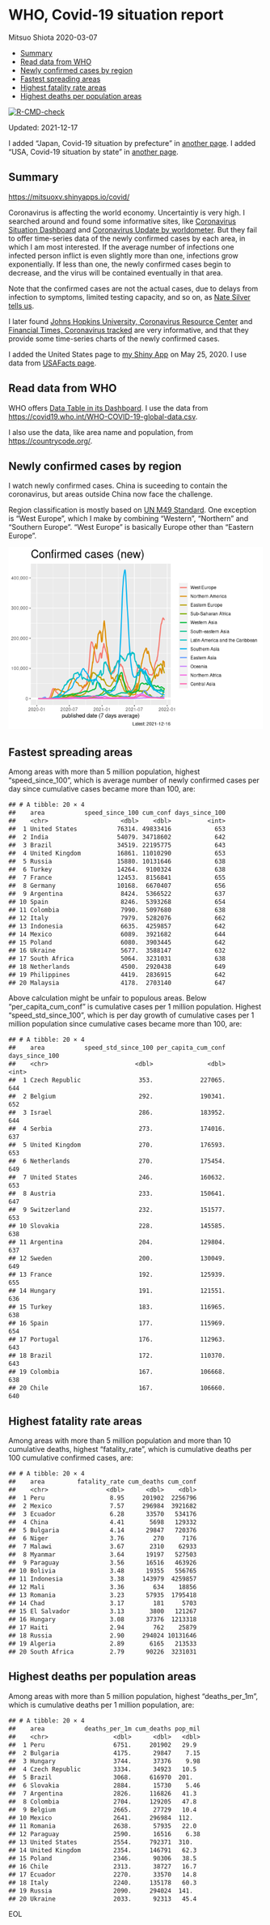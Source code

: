 WHO, Covid-19 situation report
================
Mitsuo Shiota
2020-03-07

-   [Summary](#summary)
-   [Read data from WHO](#read-data-from-who)
-   [Newly confirmed cases by region](#newly-confirmed-cases-by-region)
-   [Fastest spreading areas](#fastest-spreading-areas)
-   [Highest fatality rate areas](#highest-fatality-rate-areas)
-   [Highest deaths per population
    areas](#highest-deaths-per-population-areas)

<!-- badges: start -->

[![R-CMD-check](https://github.com/mitsuoxv/covid/workflows/R-CMD-check/badge.svg)](https://github.com/mitsuoxv/covid/actions)
<!-- badges: end -->

Updated: 2021-12-17

I added “Japan, Covid-19 situation by prefecture” in [another
page](Japan.md). I added “USA, Covid-19 situation by state” in [another
page](USA.md).

## Summary

<https://mitsuoxv.shinyapps.io/covid/>

Coronavirus is affecting the world economy. Uncertaintiy is very high. I
searched around and found some informative sites, like [Coronavirus
Situation
Dashboard](https://who.maps.arcgis.com/apps/opsdashboard/index.html#/c88e37cfc43b4ed3baf977d77e4a0667)
and [Coronavirus Update by
worldometer](https://www.worldometers.info/coronavirus/). But they fail
to offer time-series data of the newly confirmed cases by each area, in
which I am most interested. If the average number of infections one
infected person inflict is even slightly more than one, infections grow
exponentially. If less than one, the newly confirmed cases begin to
decrease, and the virus will be contained eventually in that area.

Note that the confirmed cases are not the actual cases, due to delays
from infection to symptoms, limited testing capacity, and so on, as
[Nate Silver tells
us](https://fivethirtyeight.com/features/coronavirus-case-counts-are-meaningless/).

I later found [Johns Hopkins University, Coronavirus Resource
Center](https://coronavirus.jhu.edu/) and [Financial Times, Coronavirus
tracked](https://www.ft.com/content/a26fbf7e-48f8-11ea-aeb3-955839e06441)
are very informative, and that they provide some time-series charts of
the newly confirmed cases.

I added the United States page to [my Shiny
App](https://mitsuoxv.shinyapps.io/covid/) on May 25, 2020. I use data
from [USAFacts
page](https://usafacts.org/visualizations/coronavirus-covid-19-spread-map/).

## Read data from WHO

WHO offers [Data Table in its Dashboard](https://covid19.who.int/table).
I use the data from
<https://covid19.who.int/WHO-COVID-19-global-data.csv>.

I also use the data, like area name and population, from
<https://countrycode.org/>.

## Newly confirmed cases by region

I watch newly confirmed cases. China is suceeding to contain the
coronavirus, but areas outside China now face the challenge.

Region classification is mostly based on [UN M49
Standard](https://unstats.un.org/unsd/methodology/m49/). One exception
is “West Europe”, which I make by combining “Western”, “Northern” and
“Southern Europe”. “West Europe” is basically Europe other than “Eastern
Europe”.

![](README_files/figure-gfm/chart-1.png)<!-- -->

## Fastest spreading areas

Among areas with more than 5 million population, highest
“speed\_since\_100”, which is average number of newly confirmed cases
per day since cumulative cases became more than 100, are:

    ## # A tibble: 20 × 4
    ##    area           speed_since_100 cum_conf days_since_100
    ##    <chr>                    <dbl>    <dbl>          <int>
    ##  1 United States           76314. 49833416            653
    ##  2 India                   54079. 34718602            642
    ##  3 Brazil                  34519. 22195775            643
    ##  4 United Kingdom          16861. 11010290            653
    ##  5 Russia                  15880. 10131646            638
    ##  6 Turkey                  14264.  9100324            638
    ##  7 France                  12453.  8156841            655
    ##  8 Germany                 10168.  6670407            656
    ##  9 Argentina                8424.  5366522            637
    ## 10 Spain                    8246.  5393268            654
    ## 11 Colombia                 7990.  5097680            638
    ## 12 Italy                    7979.  5282076            662
    ## 13 Indonesia                6635.  4259857            642
    ## 14 Mexico                   6089.  3921682            644
    ## 15 Poland                   6080.  3903445            642
    ## 16 Ukraine                  5677.  3588147            632
    ## 17 South Africa             5064.  3231031            638
    ## 18 Netherlands              4500.  2920438            649
    ## 19 Philippines              4419.  2836915            642
    ## 20 Malaysia                 4178.  2703140            647

Above calculation might be unfair to populous areas. Below
“per\_capita\_cum\_conf” is cumulative cases per 1 million population.
Highest “speed\_std\_since\_100”, which is per day growth of cumulative
cases per 1 million population since cumulative cases became more than
100, are:

    ## # A tibble: 20 × 4
    ##    area           speed_std_since_100 per_capita_cum_conf days_since_100
    ##    <chr>                        <dbl>               <dbl>          <int>
    ##  1 Czech Republic                353.             227065.            644
    ##  2 Belgium                       292.             190341.            652
    ##  3 Israel                        286.             183952.            644
    ##  4 Serbia                        273.             174016.            637
    ##  5 United Kingdom                270.             176593.            653
    ##  6 Netherlands                   270.             175454.            649
    ##  7 United States                 246.             160632.            653
    ##  8 Austria                       233.             150641.            647
    ##  9 Switzerland                   232.             151577.            653
    ## 10 Slovakia                      228.             145585.            638
    ## 11 Argentina                     204.             129804.            637
    ## 12 Sweden                        200.             130049.            649
    ## 13 France                        192.             125939.            655
    ## 14 Hungary                       191.             121551.            636
    ## 15 Turkey                        183.             116965.            638
    ## 16 Spain                         177.             115969.            654
    ## 17 Portugal                      176.             112963.            643
    ## 18 Brazil                        172.             110370.            643
    ## 19 Colombia                      167.             106668.            638
    ## 20 Chile                         167.             106660.            640

## Highest fatality rate areas

Among areas with more than 5 million population and more than 10
cumulative deaths, highest “fatality\_rate”, which is cumulative deaths
per 100 cumulative confirmed cases, are:

    ## # A tibble: 20 × 4
    ##    area         fatality_rate cum_deaths cum_conf
    ##    <chr>                <dbl>      <dbl>    <dbl>
    ##  1 Peru                  8.95     201902  2256796
    ##  2 Mexico                7.57     296984  3921682
    ##  3 Ecuador               6.28      33570   534176
    ##  4 China                 4.41       5698   129332
    ##  5 Bulgaria              4.14      29847   720376
    ##  6 Niger                 3.76        270     7176
    ##  7 Malawi                3.67       2310    62933
    ##  8 Myanmar               3.64      19197   527503
    ##  9 Paraguay              3.56      16516   463926
    ## 10 Bolivia               3.48      19355   556765
    ## 11 Indonesia             3.38     143979  4259857
    ## 12 Mali                  3.36        634    18856
    ## 13 Romania               3.23      57935  1795418
    ## 14 Chad                  3.17        181     5703
    ## 15 El Salvador           3.13       3800   121267
    ## 16 Hungary               3.08      37376  1213318
    ## 17 Haiti                 2.94        762    25879
    ## 18 Russia                2.90     294024 10131646
    ## 19 Algeria               2.89       6165   213533
    ## 20 South Africa          2.79      90226  3231031

## Highest deaths per population areas

Among areas with more than 5 million population, highest
“deaths\_per\_1m”, which is cumulative deaths per 1 million population,
are:

    ## # A tibble: 20 × 4
    ##    area           deaths_per_1m cum_deaths pop_mil
    ##    <chr>                  <dbl>      <dbl>   <dbl>
    ##  1 Peru                   6751.     201902   29.9 
    ##  2 Bulgaria               4175.      29847    7.15
    ##  3 Hungary                3744.      37376    9.98
    ##  4 Czech Republic         3334.      34923   10.5 
    ##  5 Brazil                 3068.     616970  201.  
    ##  6 Slovakia               2884.      15730    5.46
    ##  7 Argentina              2826.     116826   41.3 
    ##  8 Colombia               2704.     129205   47.8 
    ##  9 Belgium                2665.      27729   10.4 
    ## 10 Mexico                 2641.     296984  112.  
    ## 11 Romania                2638.      57935   22.0 
    ## 12 Paraguay               2590.      16516    6.38
    ## 13 United States          2554.     792371  310.  
    ## 14 United Kingdom         2354.     146791   62.3 
    ## 15 Poland                 2346.      90306   38.5 
    ## 16 Chile                  2313.      38727   16.7 
    ## 17 Ecuador                2270.      33570   14.8 
    ## 18 Italy                  2240.     135178   60.3 
    ## 19 Russia                 2090.     294024  141.  
    ## 20 Ukraine                2033.      92313   45.4

EOL
